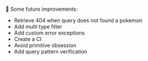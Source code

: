 📌 Some future improvements:
* Retrieve 404 when query does not found a pokemon
* Add multi type filter
* Add custom error exceptions
* Create a CI
* Avoid primitive obsession
* Add query pattern verification